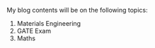 My blog contents will be on the following topics:

1. Materials Engineering
2. GATE Exam
3. Maths


